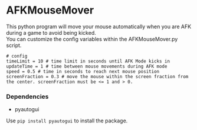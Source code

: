 # AFKMouseMover
This python program will move your mouse automatically when you are AFK during a game to avoid being kicked.\
You can customize the config variables within the AFKMouseMover.py script.
```
# config
timeLimit = 10 # time limit in seconds until AFK Mode kicks in
updateTime = 1 # time between mouse movements during AFK mode
speed = 0.5 # time in seconds to reach next mouse position
screenFraction = 0.3 # move the mouse within the screen fraction from the center. screenFraction must be <= 1 and > 0.
```
 
### Dependencies
- pyautogui

Use `pip install pyautogui` to install the package.
